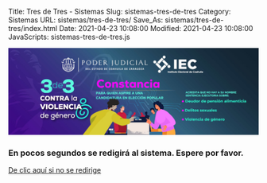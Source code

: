 Title: Tres de Tres - Sistemas
Slug: sistemas-tres-de-tres
Category: Sistemas
URL: sistemas/tres-de-tres/
Save_As: sistemas/tres-de-tres/index.html
Date: 2021-04-23 10:08:00
Modified: 2021-04-23 10:08:00
JavaScripts: sistemas-tres-de-tres.js


<div class="row">
    <div class="col-md-3">
    </div>
    <div class="col-md-6">
        <div class="my-3 py-3 pl-3 text-center">
            <img class="img-fluid" src="tres-de-tres.jpg" alt="Tres de Tres">
            <h3 class="lead">En pocos segundos se redigirá al sistema. Espere por favor.</h3>
            <div class="py-3">
                <a href="https://tres-de-tres-dot-pjecz-268521.uc.r.appspot.com/" class="btn btn-secondary text-white">De clic aquí si no se redirige</a>
            </div>
        </div>
    </div>
    <div class="col-md-3">
    </div>
</div>
